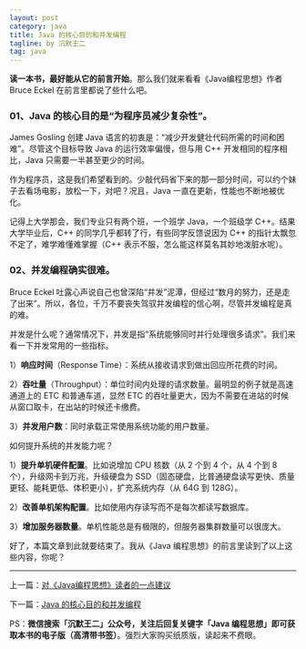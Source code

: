 ```yaml
---
layout: post
category: java
title: Java 的核心目的和并发编程
tagline: by 沉默王二
tag: java
---
```


**读一本书，最好能从它的前言开始**。那么我们就来看看《Java编程思想》作者 Bruce Eckel 在前言里都说了些什么吧。

<!--more-->

### 01、Java 的核心目的是“为程序员减少复杂性”。

James Gosling 创建 Java 语言的初衷是：“减少开发健壮代码所需的时间和困难”。尽管这个目标导致 Java 的运行效率偏慢，但与用 C++ 开发相同的程序相比，Java 只需要一半甚至更少的时间。

作为程序员，这是我们希望看到的。少敲代码省下来的那一部分时间，可以约个妹子去看场电影，放松一下，对吧？况且，Java 一直在更新，性能也不断地被优化。

记得上大学那会，我们专业只有两个班，一个班学 Java，一个班级学 C++。结果大学毕业后，C++ 的同学几乎都转了行，有些同学反馈说因为 C++ 的指针太飘忽不定了，难学难懂难掌握（C++ 表示不服，怎么能这样莫名其妙地泼脏水呢）。



### 02、并发编程确实很难。

Bruce Eckel 吐露心声说自己也曾深陷“并发”泥潭，但经过“数月的努力，还是走了出来”。所以，各位，千万不要丧失驾驭并发编程的信心啊，尽管并发编程是真的难。

并发是什么呢？通常情况下，并发是指“系统能够同时并行处理很多请求”。我们来看一下并发常用的一些指标。

1）**响应时间**（Response Time）：系统从接收请求到做出回应所花费的时间。

2）**吞吐量**（Throughput）：单位时间内处理的请求数量。最明显的例子就是高速通道上的 ETC 和普通车道，显然 ETC 的吞吐量更大，因为不需要在进站的时候从窗口取卡，在出站的时候还卡缴费。

3）**并发用户数**：同时承载正常使用系统功能的用户数量。

如何提升系统的并发能力呢？

1）**提升单机硬件配置**。比如说增加 CPU 核数（从 2 个到 4 个，从 4 个到 8 个），升级网卡到万兆，升级硬盘为 SSD（固态硬盘，比普通硬盘读写更快、质量更轻、能耗更低、体积更小），扩充系统内存（从 64G 到 128G）。

2）**改善单机架构配置**。比如使用内存读写而不是每次都读写数据库。

3）**增加服务器数量**。单机性能总是有极限的，但服务器集群数量可以很庞大。

好了，本篇文章到此就要结束了。我从《Java 编程思想》的前言里读到了以上这些内容，你呢？

-----

上一篇：[对《Java编程思想》读者的一点建议](http://www.itwanger.com/java/2019/10/30/think-java-book-read-jianyi.html)


下一篇：[Java 的核心目的和并发编程](http://www.itwanger.com/java/2019/10/30/think-java-book-read-1.html)


PS：**微信搜索「沉默王二」公众号，关注后回复关键字「Java 编程思想」即可获取本书的电子版（高清带书签）**。强烈大家购买纸质版，读起来不费眼。


